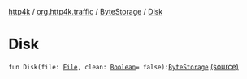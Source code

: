 [http4k](../../index.md) / [org.http4k.traffic](../index.md) / [ByteStorage](index.md) / [Disk](./-disk.md)

# Disk

`fun Disk(file: `[`File`](https://docs.oracle.com/javase/9/docs/api/java/io/File.html)`, clean: `[`Boolean`](https://kotlinlang.org/api/latest/jvm/stdlib/kotlin/-boolean/index.html)` = false): `[`ByteStorage`](index.md) [(source)](https://github.com/http4k/http4k/blob/master/http4k-testing-servirtium/src/main/kotlin/org/http4k/traffic/ByteStorage.kt#L12)